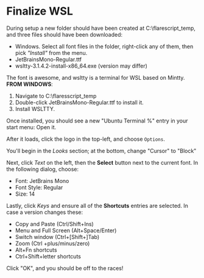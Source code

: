 # Finalize WSL

During setup a new folder should have been created at C:\\flarescript_temp, and three files should have been downloaded:

   - Windows. Select all font files in the folder, right-click any of them, then pick *"Install"* from the menu.
- JetBrainsMono-Regular.ttf
- wsltty-3.1.4.2-install-x86_64.exe (version may differ)

The font is awesome, and wsltty is a terminal for WSL based on Mintty.
**FROM WINDOWS**:

1. Navigate to C:\\flaresscript_temp
2. Double-click JetBrainsMono-Regular.ttf to install it.
2. Install WSLTTY.

Once installed, you should see a new "Ubuntu Terminal %" entry in your start menu: Open it.

After it loads, click the logo in the top-left, and choose `Options`.

You'll begin in the *Looks* section; at the bottom, change "Cursor" to "Block"

Next, click *Text* on the left, then the **Select** button next to the current font. In the following dialog, choose:

- Font: JetBrains Mono
- Font Style: Regular
- Size: 14

Lastly, click *Keys* and ensure all of the **Shortcuts** entries are selected. In case a version changes these:
- Copy and Paste (Ctrl/Shift+Ins)
- Menu and Full Screen (Alt+Space/Enter)
- Switch window (Ctrl+[Shift+]Tab)
- Zoom (Ctrl +plus/minus/zero)
- Alt+Fn shortcuts
- Ctrl+Shift+letter shortcuts

Click "OK", and you should be off to the races!
